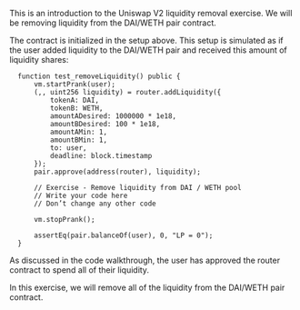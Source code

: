 This is an introduction to the Uniswap V2 liquidity removal exercise. We will be removing liquidity from the DAI/WETH pair contract.

The contract is initialized in the setup above. This setup is simulated as if the user added liquidity to the DAI/WETH pair and received this amount of liquidity shares:

```solidity
  function test_removeLiquidity() public {
      vm.startPrank(user);
      (,, uint256 liquidity) = router.addLiquidity({
          tokenA: DAI,
          tokenB: WETH,
          amountADesired: 1000000 * 1e18,
          amountBDesired: 100 * 1e18,
          amountAMin: 1,
          amountBMin: 1,
          to: user,
          deadline: block.timestamp
      });
      pair.approve(address(router), liquidity);

      // Exercise - Remove liquidity from DAI / WETH pool
      // Write your code here
      // Don’t change any other code

      vm.stopPrank();

      assertEq(pair.balanceOf(user), 0, "LP = 0");
  }
```

As discussed in the code walkthrough, the user has approved the router contract to spend all of their liquidity.

In this exercise, we will remove all of the liquidity from the DAI/WETH pair contract. 
